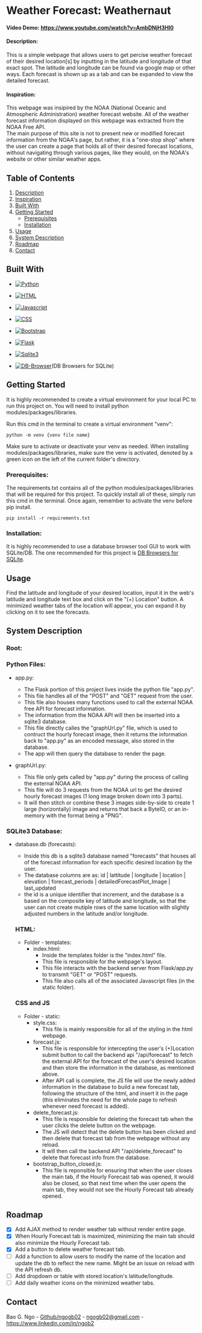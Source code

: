 # Weather Forecast: Weathernaut
#### Video Demo: <https://www.youtube.com/watch?v=AmbDNjH3Hl0>
#### Description:
<p>
This is a simple webpage that allows users to get percise weather forecast of their desired location[s] by inputting in the latitude and longitude of that exact spot. The latitude and longitude can be found via google map or other ways. Each forecast is shown up as a tab and can be expanded to view the detailed forecast. 
</p>

#### Inspiration:
<p>
This webpage was insipired by the NOAA (National Oceanic and Atmospheric Administration) weather forecast website. All of the weather forecast information displayed on this webpage was extracted from the NOAA Free API. <br> 
The main purpose of this site is not to present new or modified forecast information from the NOAA's page, but rather, it is a "one-stop shop" where the user can create a page that holds all of their desired forecast locations, without navigating through various pages, like they would, on the NOAA's website or other similar weather apps. 
</p>

## Table of Contents
1. [Description](#description)
2. [Inspiration](#inpiration)
3. [Built With](#built-with)
4. [Getting Started](#getting-started)
    * [Prerequisites](#prerequisites)
    * [Installation](#installation)
5. [Usage](#usage)
6. [System Description](#system-description)
7. [Roadmap](#roadmap)
8. [Contact](#contact)

## Built With
* [![Python][Python-Icon]][Python-url]

* [![HTML][HTML-Icon]][HTML-url]

* [![Javascript][JS-Icon]][JS-url]

* [![CSS][CSS-Icon]][CSS-url]

* [![Bootstrap][Bootstrap-Icon]][Bootstrap-url]

* [![Flask][Flask-Icon]][Flask-url]

* [![Sqlite3][Sqlite-Icon]][Sqlite3-url]

* [![DB-Browser][DB-Browser-Icon]][DB-Browser-url](DB Browsers for SQLite)

## Getting Started
<p>It is highly recommended to create a virtual environment for your local PC to run this project on. You will need to install python modules/packages/libraries.</p>

Run this cmd in the terminal to create a virtual environment "venv":
<br>
```
python -m venv {venv file name}
```
Make sure to activate or deactivate your venv as needed. When installing modules/packages/libraries, make sure the venv is activated, denoted by a green icon on the left of the current folder's directory. 

### Prerequisites:
<p>
The requirements.txt contains all of the python modules/packages/libraries that will be required for this project. 
To quickly install all of these, simply run this cmd in the terminal. Once again, remember to activate the venv before pip install.
</P>

```
pip install -r requirements.txt
```

### Installation:

It is highly recommended to use a database browser tool GUI to work with SQLite/DB. The one recommended for this project is [DB Browsers for SQLite][DB-Browser-Url].

## Usage
Find the latitude and longitude of your desired location, input it in the web's latitude and longitude text box and click on the "(+) Location" button. A minimized weather tabs of the location will appear, you can expand it by clicking on it to see the forecasts. 

## System Description

### Root:
### Python Files:
* app.py:
    * The Flask portion of this project lives inside the python file "app.py". 
    * This file handles all of the "POST" and "GET" request from the user.
    * This file also houses many functions used to call the external NOAA free API for forecast information.
    * The information from the NOAA API will then be inserted into a sqlite3 database.
    * This file directly calles the "graphUrl.py" file, which is used to contruct the hourly forecast image, then it returns the information back to "app.py" as an encoded message, also stored in the database.
    * The app will then query the database to render the page. 

* graphUrl.py:
    * This file only gets called by "app.py" during the process of calling the external NOAA API. 
    * This file will do 3 requests from the NOAA url to get the desired hourly forecast images (1 long image broken down into 3 parts).
    * It will then stitch or combine these 3 images side-by-side to create 1 large (horizontally) image and returns that back a ByteIO, or an in-memory with the format being a "PNG".  

### SQLite3 Database:
* database.db (forecasts):
    * Inside this db is a sqlite3 database named "forecasts" that houses all of the forecast information for each specific desired location by the user.
    * The database columns are as: id | lattitude | longitude | location | elevation | forecast_periods | detailedForecastPlot_Image | last_updated 
    * the id is a unique identifier that increment, and the database is a based on the composite key of latitude and longitude, so that the user can not create mutiple rows of the same location with slightly adjusted numbers in the latitude and/or longitude. 

    ### HTML:
    * Folder - templates:
        * index.html:
            * Inside the templates folder is the "index.html" file.
            * This file is responsible for the webpage's layout.
            * This file interacts with the backend server from Flask/app.py to transmit "GET" or "POST" requests. 
            * This file also calls all of the associated Javascript files (in the static folder).

    ### CSS and JS
    * Folder - static: 
        * style.css:
            * This file is mainly responsible for all of the styling in the html webpage.
        * forecast.js:
            * This file is responsible for intercepting the user's (+)Location submit button to call the backend api "/api/forecast" to fetch the external API for the forecast of the user's desired location and then store the information in the database, as mentioned above. 
            * After API call is complete, the JS file will use the newly added information in the database to build a new forecast tab, following the structure of the html, and insert it in the page (this eliminates the need for the whole page to refresh whenever need forecast is added).
        * delete_forecast.js:
            * This file is responsible for deleting the forecast tab when the user clicks the delete button on the webpage.
            * The JS will detect that the delete button has been clicked and then delete that forecast tab from the webpage without any reload.
            * It will then call the backend API "/api/delete_forecast" to delete that forecast info from the database. 
        * bootstrap_button_closed.js:
            * This file is reponsible for ensuring that when the user closes the main tab, if the Hourly Forecast tab was opened, it would also be closed, so that next time when the user opens the main tab, they would not see the Hourly Forecast tab already opened.   
            

## Roadmap
- [X] Add AJAX method to render weather tab without render entire page.
- [X] When Hourly Forecast tab is maximized, minimizing the main tab should also minimize the Hourly Forecast tab.
- [X] Add a button to delete weather forecast tab.
- [ ] Add a function to allow users to modify the name of the location and update the db to reflect the new name. Might be an issue on reload with the API refresh db. 
- [ ] Add dropdown or table with stored location's latitude/longitude.
- [ ] Add daily weather icons on the minimized weather tabs. 

## Contact

Bao G. Ngo - [Github/ngogb02](https://github.com/ngogb02) - ngogb02@gmail.com - https://www.linkedin.com/in/ngob2



<!-- MARKDOWN LINKS & IMAGES -->
<!-- https://www.markdownguide.org/basic-syntax/#reference-style-links -->
[Python-Icon]: https://img.shields.io/badge/python-3670A0?style=for-the-badge&logo=python&logoColor=ffdd54
[Python-url]: https://www.python.org/downloads/release/python-3132/

[HTML-Icon]: https://shields.io/badge/HTML-f06529?logo=html5&logoColor=white&labelColor=f06529
[HTML-url]: https://developer.mozilla.org/en-US/docs/Web/HTML

[JS-Icon]: https://shields.io/badge/JavaScript-F7DF1E?logo=JavaScript&logoColor=000&style=flat-square
[JS-url]: https://developer.mozilla.org/en-US/docs/Web/JavaScript

[CSS-Icon]: https://img.shields.io/badge/CSS-239120?&style=for-the-badge&logo=css3&logoColor=white
[CSS-url]: https://developer.mozilla.org/en-US/docs/Web/CSS

[Bootstrap-Icon]: https://img.shields.io/badge/Bootstrap-563D7C?style=for-the-badge&logo=bootstrap&logoColor=white
[Bootstrap-url]: https://getbootstrap.com

[Flask-Icon]: https://img.shields.io/badge/Flask-000000?style=for-the-badge&logo=Flask&logoColor=white
[Flask-url]: https://flask.palletsprojects.com/en/stable/

[Sqlite-icon]: https://img.shields.io/badge/SQLite-07405E?style=for-the-badge&logo=sqlite&logoColor=white
[Sqlite3-url]: https://www.sqlite.org/

[DB-Browser-Icon]: https://sqlitebrowser.org/images/sqlitebrowser.svg
[DB-Browser-url]: https://sqlitebrowser.org/